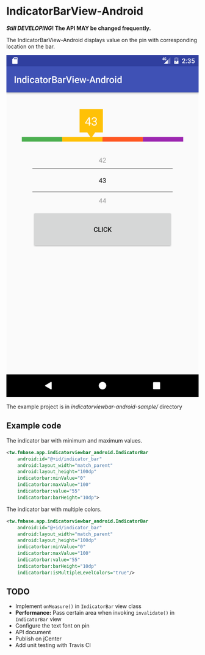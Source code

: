 # IndicatorBarView-Android

**_Still DEVELOPING_! The API MAY be changed frequently.**

The IndicatorBarView-Android displays value on the pin with corresponding location on the bar.

![Screenshot](https://github.com/ymhuang0808/IndicatorBarView-Android/blob/develop/screenshots/Screenshot_20160218_001.png)

The example project is in _indicatorviewbar-android-sample/_ directory

## Example code

The indicator bar with minimum and maximum values.

```xml
<tw.fmbase.app.indicatorviewbar_android.IndicatorBar
    android:id="@+id/indicator_bar"
    android:layout_width="match_parent"
    android:layout_height="100dp"
    indicatorbar:minValue="0"
    indicatorbar:maxValue="100"
    indicatorbar:value="55"
    indicatorbar:barHeight="10dp">
```

The indicator bar with multiple colors.

```xml
<tw.fmbase.app.indicatorviewbar_android.IndicatorBar
    android:id="@+id/indicator_bar"
    android:layout_width="match_parent"
    android:layout_height="100dp"
    indicatorbar:minValue="0"
    indicatorbar:maxValue="100"
    indicatorbar:value="55"
    indicatorbar:barHeight="10dp"
    indicatorbar:isMultipleLevelColors="true"/>
```

## TODO

* Implement `onMeasure()` in `IndicatorBar` view class
* **Performance:** Pass certain area when invoking `invalidate()` in `IndicatorBar` view
* Configure the text font on pin
* API document
* Publish on jCenter
* Add unit testing with Travis CI
